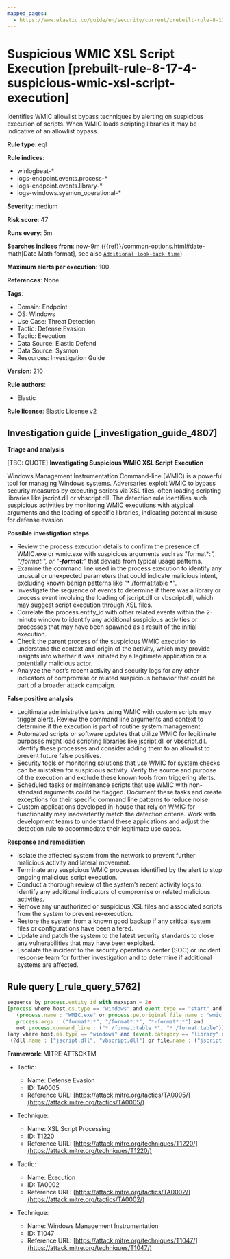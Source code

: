 ```yaml
---
mapped_pages:
  - https://www.elastic.co/guide/en/security/current/prebuilt-rule-8-17-4-suspicious-wmic-xsl-script-execution.html
---
```


# Suspicious WMIC XSL Script Execution [prebuilt-rule-8-17-4-suspicious-wmic-xsl-script-execution]

Identifies WMIC allowlist bypass techniques by alerting on suspicious execution of scripts. When WMIC loads scripting libraries it may be indicative of an allowlist bypass.

**Rule type**: eql

**Rule indices**:

* winlogbeat-*
* logs-endpoint.events.process-*
* logs-endpoint.events.library-*
* logs-windows.sysmon_operational-*

**Severity**: medium

**Risk score**: 47

**Runs every**: 5m

**Searches indices from**: now-9m ({{ref}}/common-options.html#date-math[Date Math format], see also [`Additional look-back time`](docs-content://solutions/security/detect-and-alert/create-detection-rule.md#rule-schedule))

**Maximum alerts per execution**: 100

**References**: None

**Tags**:

* Domain: Endpoint
* OS: Windows
* Use Case: Threat Detection
* Tactic: Defense Evasion
* Tactic: Execution
* Data Source: Elastic Defend
* Data Source: Sysmon
* Resources: Investigation Guide

**Version**: 210

**Rule authors**:

* Elastic

**Rule license**: Elastic License v2

## Investigation guide [_investigation_guide_4807]

**Triage and analysis**

[TBC: QUOTE]
**Investigating Suspicious WMIC XSL Script Execution**

Windows Management Instrumentation Command-line (WMIC) is a powerful tool for managing Windows systems. Adversaries exploit WMIC to bypass security measures by executing scripts via XSL files, often loading scripting libraries like jscript.dll or vbscript.dll. The detection rule identifies such suspicious activities by monitoring WMIC executions with atypical arguments and the loading of specific libraries, indicating potential misuse for defense evasion.

**Possible investigation steps**

* Review the process execution details to confirm the presence of WMIC.exe or wmic.exe with suspicious arguments such as "format*:*", "/format*:*", or "**-format**:*" that deviate from typical usage patterns.
* Examine the command line used in the process execution to identify any unusual or unexpected parameters that could indicate malicious intent, excluding known benign patterns like "* /format:table *".
* Investigate the sequence of events to determine if there was a library or process event involving the loading of jscript.dll or vbscript.dll, which may suggest script execution through XSL files.
* Correlate the process.entity_id with other related events within the 2-minute window to identify any additional suspicious activities or processes that may have been spawned as a result of the initial execution.
* Check the parent process of the suspicious WMIC execution to understand the context and origin of the activity, which may provide insights into whether it was initiated by a legitimate application or a potentially malicious actor.
* Analyze the host’s recent activity and security logs for any other indicators of compromise or related suspicious behavior that could be part of a broader attack campaign.

**False positive analysis**

* Legitimate administrative tasks using WMIC with custom scripts may trigger alerts. Review the command line arguments and context to determine if the execution is part of routine system management.
* Automated scripts or software updates that utilize WMIC for legitimate purposes might load scripting libraries like jscript.dll or vbscript.dll. Identify these processes and consider adding them to an allowlist to prevent future false positives.
* Security tools or monitoring solutions that use WMIC for system checks can be mistaken for suspicious activity. Verify the source and purpose of the execution and exclude these known tools from triggering alerts.
* Scheduled tasks or maintenance scripts that use WMIC with non-standard arguments could be flagged. Document these tasks and create exceptions for their specific command line patterns to reduce noise.
* Custom applications developed in-house that rely on WMIC for functionality may inadvertently match the detection criteria. Work with development teams to understand these applications and adjust the detection rule to accommodate their legitimate use cases.

**Response and remediation**

* Isolate the affected system from the network to prevent further malicious activity and lateral movement.
* Terminate any suspicious WMIC processes identified by the alert to stop ongoing malicious script execution.
* Conduct a thorough review of the system’s recent activity logs to identify any additional indicators of compromise or related malicious activities.
* Remove any unauthorized or suspicious XSL files and associated scripts from the system to prevent re-execution.
* Restore the system from a known good backup if any critical system files or configurations have been altered.
* Update and patch the system to the latest security standards to close any vulnerabilities that may have been exploited.
* Escalate the incident to the security operations center (SOC) or incident response team for further investigation and to determine if additional systems are affected.


## Rule query [_rule_query_5762]

```js
sequence by process.entity_id with maxspan = 2m
[process where host.os.type == "windows" and event.type == "start" and
   (process.name : "WMIC.exe" or process.pe.original_file_name : "wmic.exe") and
   process.args : ("format*:*", "/format*:*", "*-format*:*") and
   not process.command_line : ("* /format:table *", "* /format:table")]
[any where host.os.type == "windows" and (event.category == "library" or (event.category == "process" and event.action : "Image loaded*")) and
 (?dll.name : ("jscript.dll", "vbscript.dll") or file.name : ("jscript.dll", "vbscript.dll"))]
```

**Framework**: MITRE ATT&CKTM

* Tactic:

    * Name: Defense Evasion
    * ID: TA0005
    * Reference URL: [https://attack.mitre.org/tactics/TA0005/](https://attack.mitre.org/tactics/TA0005/)

* Technique:

    * Name: XSL Script Processing
    * ID: T1220
    * Reference URL: [https://attack.mitre.org/techniques/T1220/](https://attack.mitre.org/techniques/T1220/)

* Tactic:

    * Name: Execution
    * ID: TA0002
    * Reference URL: [https://attack.mitre.org/tactics/TA0002/](https://attack.mitre.org/tactics/TA0002/)

* Technique:

    * Name: Windows Management Instrumentation
    * ID: T1047
    * Reference URL: [https://attack.mitre.org/techniques/T1047/](https://attack.mitre.org/techniques/T1047/)



